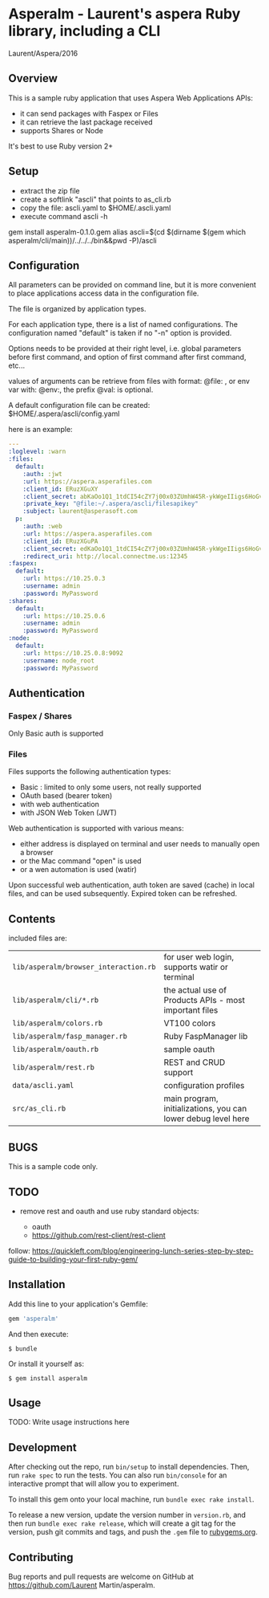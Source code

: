 # Asperalm - Laurent's aspera Ruby library, including a CLI

Laurent/Aspera/2016

## Overview
This is a sample ruby application that uses Aspera Web Applications APIs:
- it can send packages with Faspex or Files
- it can retrieve the last package received
- supports Shares or Node

It's best to use Ruby version 2+

## Setup
* extract the zip file
* create a softlink "ascli" that points to as_cli.rb
* copy the file: ascli.yaml to $HOME/.ascli.yaml
* execute command ascli -h

gem install asperalm-0.1.0.gem
alias ascli=$(cd $(dirname $(gem which asperalm/cli/main))/../../../bin&&pwd -P)/ascli

## Configuration
All parameters can be provided on command line, but it is more convenient to place applications access data in the configuration file.

The file is organized by application types.

For each application type, there is a list of named configurations. The configuration named "default" is taken if no "-n" option is provided.

Options needs to be provided at their right level, i.e. global parameters before first command, and option of first command after first command, etc...

values of arguments can be retrieve from files with format: @file: , or env var with: @env:, the prefix @val: is optional.

A default configuration file can be created: $HOME/.aspera/ascli/config.yaml

here is an example:

```yaml
---
:loglevel: :warn
:files:
  default:
    :auth: :jwt
    :url: https://aspera.asperafiles.com
    :client_id: ERuzXGuXY
    :client_secret: abKaOo1Q1_1tdCI54cZY7j00x03ZUmhW45R-ykWgeIIigs6HoGvet4GRN1jSLC0WkqNj_4vuybeH0V0zgYv17058ZNj6ueT8
    :private_key: "@file:~/.aspera/ascli/filesapikey"
    :subject: laurent@asperasoft.com
  p:
    :auth: :web
    :url: https://aspera.asperafiles.com
    :client_id: ERuzXGuPA
    :client_secret: edKaOo1Q1_1tdCI54cZY7j00x03ZUmhW45R-ykWgeIIigs6HoGvet4GRN1jSLC0WkqNj_4vuybeH0V0zgYv17058ZNj6ueT8
    :redirect_uri: http://local.connectme.us:12345
:faspex:
  default:
    :url: https://10.25.0.3
    :username: admin
    :password: MyPassword
:shares:
  default:
    :url: https://10.25.0.6
    :username: admin
    :password: MyPassword
:node:
  default:
    :url: https://10.25.0.8:9092
    :username: node_root
    :password: MyPassword
```

## Authentication

### Faspex / Shares

Only Basic auth is supported

### Files
Files supports the following authentication types:

* Basic : limited to only some users, not really supported
* OAuth based (bearer token)
 * with web authentication
 * with JSON Web Token (JWT)

Web authentication is supported with various means:

* either address is displayed on terminal and user needs to manually open a browser
* or the Mac command "open" is used
* or a wen automation is used (watir) 

Upon successful web authentication, auth token are saved (cache) in local files, and can be used subsequently. Expired token can be refreshed.

## Contents
included files are:

<table>
<tr><td><code>lib/asperalm/browser_interaction.rb</code></td><td>for user web login, supports watir or terminal</td></tr>
<tr><td><code>lib/asperalm/cli/*.rb</code></td><td>the actual use of Products APIs - most important files</td></tr>
<tr><td><code>lib/asperalm/colors.rb</code></td><td>VT100 colors</td></tr>
<tr><td><code>lib/asperalm/fasp_manager.rb</code></td><td>Ruby FaspManager lib</td></tr>
<tr><td><code>lib/asperalm/oauth.rb</code></td><td>sample oauth</td></tr>
<tr><td><code>lib/asperalm/rest.rb</code></td><td>REST and CRUD support</td></tr>
<tr><td><code>data/ascli.yaml</code></td><td>configuration profiles</td></tr>
<tr><td><code>src/as_cli.rb</code></td><td>main program, initializations, you can lower debug level here</td></tr>
</table>

## BUGS
This is a sample code only.

## TODO
* remove rest and oauth and use ruby standard objects:

  * oauth
  * https://github.com/rest-client/rest-client

follow:
https://quickleft.com/blog/engineering-lunch-series-step-by-step-guide-to-building-your-first-ruby-gem/

## Installation

Add this line to your application's Gemfile:

```ruby
gem 'asperalm'
```

And then execute:

    $ bundle

Or install it yourself as:

    $ gem install asperalm

## Usage

TODO: Write usage instructions here

## Development

After checking out the repo, run `bin/setup` to install dependencies. Then, run `rake spec` to run the tests. You can also run `bin/console` for an interactive prompt that will allow you to experiment.

To install this gem onto your local machine, run `bundle exec rake install`.

To release a new version, update the version number in `version.rb`, and then run `bundle exec rake release`, which will create a git tag for the version, push git commits and tags, and push the `.gem` file to [rubygems.org](https://rubygems.org).

## Contributing

Bug reports and pull requests are welcome on GitHub at https://github.com/Laurent Martin/asperalm.

